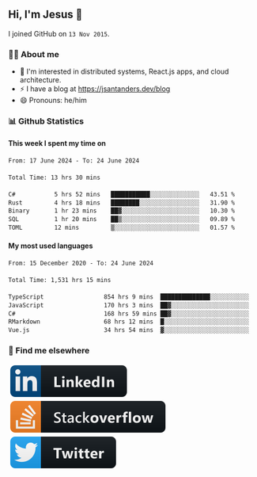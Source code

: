 ## Hi, I'm Jesus 👋

I joined GitHub on `13 Nov 2015`.

<!-- Talking about you -->

### 👨‍💻 About me

- 👦 I'm interested in distributed systems, React.js apps, and cloud architecture.
- ⚡️ I have a blog at <https://jsantanders.dev/blog>
- 😄 Pronouns: he/him

### 📊 Github Statistics

#### This week I spent my time on

<!--START_SECTION:weekly-->

```txt
From: 17 June 2024 - To: 24 June 2024

Total Time: 13 hrs 30 mins

C#           5 hrs 52 mins   ███████████░░░░░░░░░░░░░░   43.51 %
Rust         4 hrs 18 mins   ████████░░░░░░░░░░░░░░░░░   31.90 %
Binary       1 hr 23 mins    ██▓░░░░░░░░░░░░░░░░░░░░░░   10.30 %
SQL          1 hr 20 mins    ██▒░░░░░░░░░░░░░░░░░░░░░░   09.89 %
TOML         12 mins         ▒░░░░░░░░░░░░░░░░░░░░░░░░   01.57 %
```

<!--END_SECTION:weekly-->

#### My most used languages

<!--START_SECTION:alltime-->

```txt
From: 15 December 2020 - To: 24 June 2024

Total Time: 1,531 hrs 15 mins

TypeScript                 854 hrs 9 mins  ██████████████░░░░░░░░░░░   55.78 %
JavaScript                 170 hrs 3 mins  ██▓░░░░░░░░░░░░░░░░░░░░░░   11.11 %
C#                         168 hrs 59 mins ██▓░░░░░░░░░░░░░░░░░░░░░░   11.04 %
RMarkdown                  68 hrs 12 mins  █░░░░░░░░░░░░░░░░░░░░░░░░   04.45 %
Vue.js                     34 hrs 54 mins  ▓░░░░░░░░░░░░░░░░░░░░░░░░   02.28 %
```

<!--END_SECTION:alltime-->

### 📢 Find me elsewhere

<p>
  <a target="_blank" href="https://linkedin.com/in/jsantanders">
    <img src="https://github.com/jsantanders/jsantanders/blob/master/img/linkedin.svg" alt="LinkedIn" style="vertical-align:top; margin:4px">
  </a>
  
  <a target="_blank" href="https://stackoverflow.com/users/7318331/jesus-santander">
    <img src="https://github.com/jsantanders/jsantanders/blob/master/img/stackoverflow.svg" alt="StackOverflow" style="vertical-align:top; margin:4px">
  </a>
  
  <a target="_blank" href="http://twitter.com/jsantanders">
    <img src="https://github.com/jsantanders/jsantanders/blob/master/img/twitter.svg" alt="Twitter" style="vertical-align:top; margin:4px">
  </a>
</p>
